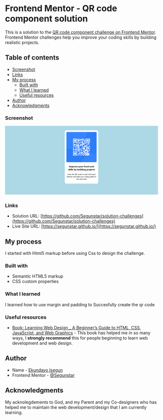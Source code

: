 # Frontend Mentor - QR code component solution

This is a solution to the [QR code component challenge on Frontend Mentor](https://www.frontendmentor.io/challenges/qr-code-component-iux_sIO_H). Frontend Mentor challenges help you improve your coding skills by building realistic projects. 

## Table of contents

  - [Screenshot](#screenshot)
  - [Links](#links)
- [My process](#my-process)
  - [Built with](#built-with)
  - [What I learned](#what-i-learned)
  - [Useful resources](#useful-resources)
- [Author](#author)
- [Acknowledgments](#acknowledgments)


### Screenshot

![](./images/Screenshot.png)


### Links

- Solution URL: [https://github.com/Segunstar/solution-challenges](https://github.com/Segunstar/solution-challenges)
- Live Site URL: [https://segunstar.github.io/](https://segunstar.github.io/)

## My process
I started with Html5 markup before using Css to design the challenge.

### Built with

- Semantic HTML5 markup
- CSS custom properties



### What I learned

I learned how to use margin and padding to Succesfully create the qr code

### Useful resources

- [ Book: Learning Web Design _ A Beginner’s Guide to HTML, CSS, JavaScript, and Web Graphics](https://www.Learningwebdesign.com) - This book has helped me in so many ways, I **strongly recommend** this for people beginning to learn web development and web design. 



## Author

- Name - [Ekundayo Isegun](https://https://github.com/Segunstar)
- Frontend Mentor - [@Segunstar](https://www.frontendmentor.io/profile/EkundayoIsegun)

## Acknowledgments

My acknolegdements to God, and my Parent and my Co-designers who has helped me to maintain the web development/design that I am currently learning.

